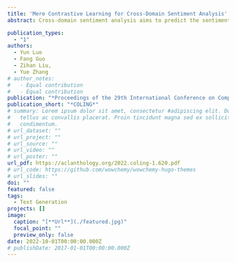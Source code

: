 ```yaml
---
title: 'Mere Contrastive Learning for Cross-Domain Sentiment Analysis'
abstract: Cross-domain sentiment analysis aims to predict the sentiment of texts in the target domain using the model trained on the source domain to cope with the scarcity of labeled data. Previous studies are mostly cross-entropy-based methods for the task, which suffer from instability and poor generalization. In this paper, we explore contrastive learning on the cross-domain sentiment analysis task. We propose a modified contrastive objective with in-batch negative samples so that the sentence representations from the same class can be pushed close while those from the different classes become further apart in the latent space. Experiments on two widely used datasets show that our model can achieve state-of-the-art performance in both cross-domain and multi-domain sentiment analysis tasks. Meanwhile, visualizations demonstrate the effectiveness of transferring knowledge learned in the source domain to the target domain and the adversarial test verifies the robustness of our model.

publication_types:
  - "1"
authors:
  - Yun Luo
  - Fang Guo
  - Zihan Liu,
  - Yue Zhang
# author_notes:
#   - Equal contribution
#   - Equal contribution
publication: "*Proceedings of the 29th International Conference on Computational Linguistics*"
publication_short: "*COLING*"
# summary: Lorem ipsum dolor sit amet, consectetur #adipiscing elit. Duis posuere
#   tellus ac convallis placerat. Proin tincidunt magna sed ex sollicitudin
#   condimentum.
# url_dataset: ""
# url_project: ""
# url_source: ""
# url_video: ""
# url_poster: ""
url_pdf: https://aclanthology.org/2022.coling-1.620.pdf
# url_code: https://github.com/wowchemy/wowchemy-hugo-themes
# url_slides: ""
doi: ""
featured: false
tags:
  - Text Generation
projects: []
image:
  caption: "[**Url**](./featured.jpg)"
  focal_point: ""
  preview_only: false
date: 2022-10-01T00:00:00.000Z
# publishDate: 2017-01-01T00:00:00.000Z
---
```

